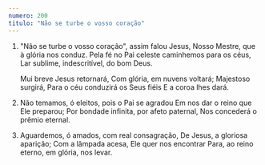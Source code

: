 ```yaml
---
numero: 200
titulo: "Não se turbe o vosso coração"
---
```

1. "Não se turbe o vosso coração", assim falou Jesus,
   Nosso Mestre, que à glória nos conduz.
   Pela fé no Pai celeste caminhemos para os céus,
   Lar sublime, indescritível, do bom Deus.

   Mui breve Jesus retornará,
   Com glória, em nuvens voltará;
   Majestoso surgirá,
   Para o céu conduzirá os Seus fiéis
   E a coroa lhes dará.

2. Não temamos, ó eleitos, pois o Pai se agradou
   Em nos dar o reino que Ele preparou;
   Por bondade infinita, por afeto paternal,
   Nos concederá o prêmio eternal.

3. Aguardemos, ó amados, com real consagração,
   De Jesus, a gloriosa aparição;
   Com a lâmpada acesa, Ele quer nos encontrar
   Para, ao reino eterno, em glória, nos levar.
